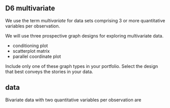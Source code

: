 
## D6 multivariate

We use the term *multivariate* for data sets comprising 3 or more
quantitative variables per observation.

We will use three prospective graph designs for exploring multivariate
data.

  - conditioning plot
  - scatterplot matrix
  - parallel coordinate plot

Include only one of these graph types in your portfolio. Select the
design that best conveys the stories in your data.

## data

Bivariate data with two quantitative variables per observation are
